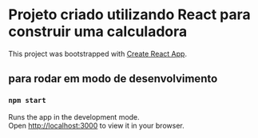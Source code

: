 # Projeto criado utilizando React para construir uma calculadora

This project was bootstrapped with [Create React App](https://github.com/facebook/create-react-app).

## para rodar em modo de desenvolvimento

### `npm start`

Runs the app in the development mode.\
Open [http://localhost:3000](http://localhost:3000) to view it in your browser.

